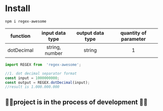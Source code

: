 # Install

```
npm i regex-awesome
```

| function   | input data type | output data type | quantity of parameter |
|:----------:|:---------------:|:----------------:|:---------------------:|
| dotDecimal | string, number  | string           | 1                     |


```javascript
import REGEX from  'regex-awesome';

//1. dot decimal separator format
const input = 1000000000; 
const output = REGEX.dotDecimal(input);
//result is 1.000.000.000
```
## 👨‍🔧project is in the process of development 👷🏼
